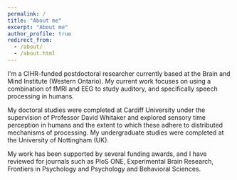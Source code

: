 ```yaml
---
permalink: /
title: "About me"
excerpt: "About me"
author_profile: true
redirect_from: 
  - /about/
  - /about.html
---
```


I'm a CIHR-funded postdoctoral researcher currently based at the Brain and Mind Institute (Western Ontario). My current work focuses on using a combination of fMRI and EEG to study auditory, and specifically speech processing in humans.

My doctoral studies were completed at Cardiff University under the supervision of Professor David Whitaker and explored sensory time perception in humans and the extent to which these adhere to distributed mechanisms of processing. My undergraduate studies were completed at the University of Nottingham (UK).

My work has been supported by several funding awards, and I have reviewed for journals such as PloS ONE, Experimental Brain Research, Frontiers in Psychology and Psychology and Behavioral Sciences. 


